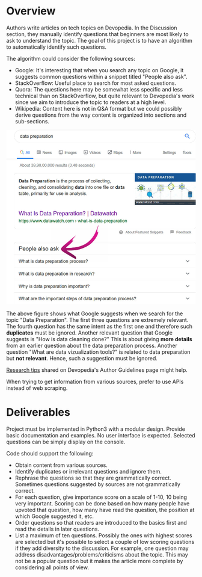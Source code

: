# Overview

Authors write articles on tech topics on Devopedia. In the Discussion section, they manually identify questions that beginners are most likely to ask to understand the topic. The goal of this project is to have an algorithm to automatically identify such questions.

The algorithm could consider the following sources:
* Google: It's interesting that when you search any topic on Google, it suggests common questions within a snippet titled "People also ask".
* StackOverflow: Useful place to search for most asked questions.
* Quora: The questions here may be somewhat less specific and less technical than on StackOverflow, but quite relevant to Devopedia's work since we aim to introduce the topic to readers at a high level.
* Wikipedia: Content here is not in Q&A format but we could possibly derive questions from the way content is organized into sections and sub-sections.

![Questions suggested by Google Search](assets/dataprep.jpg?raw=true "Questions suggested by Google Search")

The above figure shows what Google suggests when we search for the topic "Data Preparation". The first three questions are extremely relevant. The fourth question has the same intent as the first one and therefore such **duplicates** must be ignored. Another relevant question that Google suggests is "How is data cleaning done?" This is about giving **more details** from an earlier question about the data preparation process. Another question "What are data vizualization tools?" is related to data preparation but **not relevant**. Hence, such a suggestion must be ignored.

[Research tips](https://devopedia.org/site-map/author-guidelines?research-tips) shared on Devopedia's Author Guidelines page might help.

When trying to get information from various sources, prefer to use APIs instead of web scraping.

# Deliverables

Project must be implemented in Python3 with a modular design. Provide basic documentation and examples. No user interface is expected. Selected questions can be simply display on the console.

Code should support the following:
* Obtain content from various sources.
* Identify duplicates or irrelevant questions and ignore them.
* Rephrase the questions so that they are grammatically correct. Sometimes questions suggested by sources are not grammatically correct.
* For each question, give importance score on a scale of 1-10, 10 being very important. Scoring can be done based on how many people have upvoted that question, how many have read the question, the position at which Google suggested it, etc.
* Order questions so that readers are introduced to the basics first and read the details in later questions.
* List a maximum of ten questions. Possibly the ones with highest scores are selected but it's possible to select a couple of low scoring questions if they add diversity to the discussion. For example, one question may address disadvantages/problems/criticisms about the topic. This may not be a popular question but it makes the article more complete by considering all points of view.

